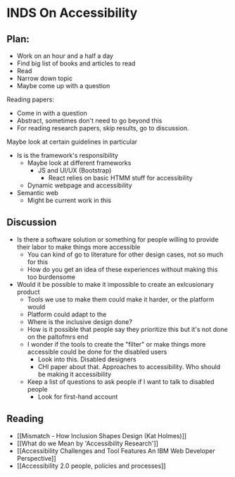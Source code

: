 # INDS On Accessibility

## Plan:
- Work on an hour and a half a day
- Find big list of books and articles to read 
- Read
- Narrow down topic
- Maybe come up with a question

Reading papers:
- Come in with a question
- Abstract, sometimes don't need to go beyond this
- For reading research papers, skip results, go to discussion. 

Maybe look at certain guidelines in particular
- Is is the framework's responsibility 
	- Maybe look at different frameworks
		- JS and UI/UX (Bootstrap)
			- React relies on basic HTMM stuff for accessibility
	- Dynamic webpage and accessibility
- Semantic web
	- Might be current work in this

## Discussion
- Is there a software solution or something for people willing to provide their labor to make things more accessible 
	- You can kind of go to literature for other design cases, not so much for this
	- How do you get an idea of these experiences without making this too burdensome
- Would it be possible to make it impossible to create an exlcusionary product 
	- Tools we use to make them could make it harder, or the platform would 
	- Platform could adapt to the 
	- Where is the inclusive design done? 
	- How is it possible that people say they prioritize this but it's not done on the paltofmrs end
	- I wonder if the tools to create the "filter" or make things more accessible could be done for the disabled users 
		- Look into this. Disabled designers
		- CHI paper about that. Approaches to accessibility. Who should be making it accessibility   
	- Keep a list of questions to ask people if I want to talk to disabled people 
		- Look for first-hand account

## Reading
- [[Mismatch - How Inclusion Shapes Design (Kat Holmes)]]
- [[What do we Mean by 'Accessibility Research']]
- [[Accessibility Challenges and Tool Features An IBM Web Developer Perspective]]
- [[Accessibility 2.0 people, policies and processes]]

